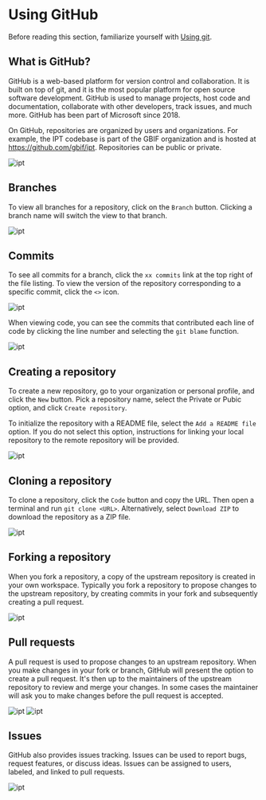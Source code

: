 # Using GitHub

Before reading this section, familiarize yourself with [Using git](git.md).

## What is GitHub?

GitHub is a web-based platform for version control and collaboration. It is built on top of git, and it is the most popular platform for open source software development. GitHub is used to manage projects, host code and documentation, collaborate with other developers, track issues, and much more. GitHub has been part of Microsoft since 2018.

On GitHub, repositories are organized by users and organizations. For example, the IPT codebase is part of the GBIF organization and is hosted at <https://github.com/gbif/ipt>. Repositories can be public or private.

![ipt](images/ipt.png)

## Branches

To view all branches for a repository, click on the `Branch` button. Clicking a branch name will switch the view to that branch.

![ipt](images/ipt_branches.png)

## Commits

To see all commits for a branch, click the `xx commits` link at the top right of the file listing. To view the version of the repository corresponding to a specific commit, click the `<>` icon.

![ipt](images/ipt_commits.png)

When viewing code, you can see the commits that contributed each line of code by clicking the line number and selecting the `git blame` function.

![ipt](images/git_blame.png)

## Creating a repository

To create a new repository, go to your organization or personal profile, and click the `New` button. Pick a repository name, select the Private or Pubic option, and click `Create repository`.

To initialize the repository with a README file, select the `Add a README file` option. If you do not select this option, instructions for linking your local repository to the remote repository will be provided.

![ipt](images/github_new.png)

## Cloning a repository

To clone a repository, click the `Code` button and copy the URL. Then open a terminal and run `git clone <URL>`. Alternatively, select `Download ZIP` to download the repository as a ZIP file.

![ipt](images/ipt_code.png)

## Forking a repository

When you fork a repository, a copy of the upstream repository is created in your own workspace. Typically you fork a repository to propose changes to the upstream repository, by creating commits in your fork and subsequently creating a pull request.

![ipt](images/ipt_forks.png)

## Pull requests

A pull request is used to propose changes to an upstream repository. When you make changes in your fork or branch, GitHub will present the option to create a pull request. It's then up to the maintainers of the upstream repository to review and merge your changes. In some cases the maintainer will ask you to make changes before the pull request is accepted.

![ipt](images/ipt_prs.png)
![ipt](images/ipt_pr.png)

## Issues

GitHub also provides issues tracking. Issues can be used to report bugs, request features, or discuss ideas. Issues can be assigned to users, labeled, and linked to pull requests.

![ipt](images/ipt_issues.png)
